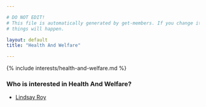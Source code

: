 ```yaml
---

# DO NOT EDIT!
# This file is automatically generated by get-members. If you change it, bad
# things will happen.

layout: default
title: "Health And Welfare"

---
```


{% include interests/health-and-welfare.md %}

### Who is interested in Health And Welfare?


* [Lindsay Roy](members/lindsay-roy.html)

